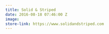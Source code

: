```yaml
---
title: Solid & Striped
date: 2016-08-18 07:46:00 Z
image: 
store-link: https://www.solidandstriped.com
---
```


